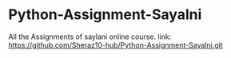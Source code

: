 # Python-Assignment-Sayalni
All the Assignments of saylani online course. 
link: https://github.com/Sheraz10-hub/Python-Assignment-Sayalni.git

